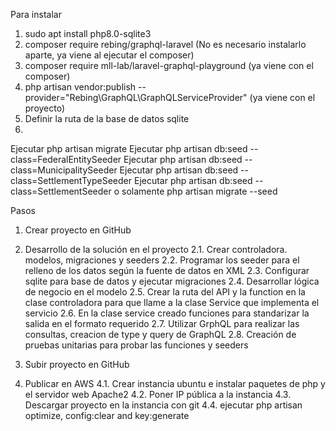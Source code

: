 Para instalar

1. sudo apt install php8.0-sqlite3
2. composer require rebing/graphql-laravel (No es necesario instalarlo aparte, ya viene al ejecutar el composer)
3. composer require mll-lab/laravel-graphql-playground (ya viene con el composer)
4. php artisan vendor:publish --provider="Rebing\GraphQL\GraphQLServiceProvider" (ya viene con el proyecto)
5. Definir la ruta de la base de datos sqlite
6. 
Ejecutar php artisan migrate
Ejecutar php artisan db:seed --class=FederalEntitySeeder
Ejecutar php artisan db:seed --class=MunicipalitySeeder
Ejecutar php artisan db:seed --class=SettlementTypeSeeder
Ejecutar php artisan db:seed --class=SettlementSeeder
o solamente php artisan migrate --seed

Pasos
1. Crear proyecto en GitHub
2. Desarrollo de la solución en el proyecto
2.1. Crear controladora. modelos, migraciones y seeders
2.2. Programar los seeder para el relleno de los datos según la fuente de datos en XML
2.3. Configurar sqlite para base de datos y ejecutar migraciones
2.4. Desarrollar lógica de negocio en el modelo
2.5. Crear la ruta del API y la function en la clase controladora para que llame a la clase Service que implementa el servicio
2.6. En la clase service creado funciones para standarizar la salida en el formato requerido
2.7. Utilizar GrphQL para realizar las consultas, creacion de type y query de GraphQL
2.8. Creación de pruebas unitarias para probar las funciones y seeders

3. Subir proyecto en GitHub

4. Publicar en AWS
4.1. Crear instancia ubuntu e instalar paquetes de php y el servidor web Apache2
4.2. Poner IP pública a la instancia
4.3. Descargar proyecto en la instancia con git
4.4. ejecutar php artisan optimize, config:clear and key:generate




